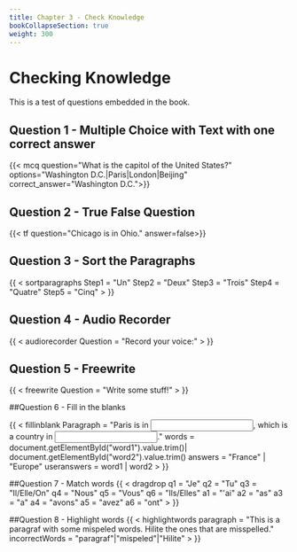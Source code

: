 ```yaml
---
title: Chapter 3 - Check Knowledge
bookCollapseSection: true
weight: 300
---
```


# Checking Knowledge

This is a test of questions embedded in the book.

## Question 1 - Multiple Choice with Text with one correct answer


{{< mcq question="What is the capitol of the United States?" options="Washington D.C.|Paris|London|Beijing" correct_answer="Washington D.C.">}}

## Question 2 - True False Question


{{< tf question="Chicago is in Ohio." answer=false>}}

## Question 3 - Sort the Paragraphs

{{ < sortparagraphs Step1 = "Un" Step2 = "Deux" Step3 = "Trois" Step4 = "Quatre" Step5 = "Cinq" > }}

## Question 4 - Audio Recorder

{{ < audiorecorder Question = "Record your voice:" > }}

## Question 5 - Freewrite

{{ < freewrite Question = "Write some stuff!" > }}

##Question 6 - Fill in the blanks

{{ < fillinblank Paragraph = "Paris is in <input type="text" id="word1">, which is a country in <input type="text" id="word2">." words = document.getElementById("word1").value.trim()| document.getElementById("word2").value.trim() answers = "France" | "Europe" useranswers = word1 | word2 > }}

##Question 7 - Match words
{{ < dragdrop q1 = "Je" q2 = "Tu" q3 = "Il/Elle/On" q4 = "Nous" q5 = "Vous" q6 = "Ils/Elles" a1 = "'ai" a2 = "as" a3 = "a" a4 = "avons" a5 = "avez" a6 = "ont" > }}

##Question 8 - Highlight words
{{ < highlightwords paragraph = "This is a paragraf with some mispeled words. Hilite the ones that are misspelled." incorrectWords = "paragraf"|"mispeled"|"Hilite" > }}
